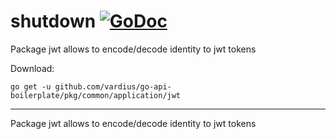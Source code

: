 # shutdown [![GoDoc](https://godoc.org/github.com/vardius/go-api-boilerplate/pkg/common/application/jwt?status.svg)](https://godoc.org/github.com/vardius/go-api-boilerplate/pkg/common/application/jwt)
Package jwt allows to encode/decode identity to jwt tokens

Download:
```shell
go get -u github.com/vardius/go-api-boilerplate/pkg/common/application/jwt
```

* * *
Package jwt allows to encode/decode identity to jwt tokens
